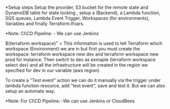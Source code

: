 
*Setup steps
Setup the provider, S3 bucket for the remote state and DynamoDB table for state locking , setup a (Backend), a Lambda function, SQS queues, Lambda Event Trigger, Workspaces (for environments), Variables and finally Terraform.tfvars.



*Note:
CI\CD Pipeline:  - We can use Jenkins 


${terraform.workspace}" = This information is used to tell Terraform which workspace (Environment) we are in but first you must create the workspace: terraform workspace new dev and terraform workspace new prod for instance. Then switch to dev as exmaple (terraform workspace select dev) and all the infrastructure will be created in the region we specified for dev in our variable (aws region).

To create a "Test event" action we can do it manually via the trigger under lambda function resource, add "test event", save and test it. But we can also setup an automate way.

*Note: For CI\CD Pipeline: - We can use Jenkins or CloudBees
